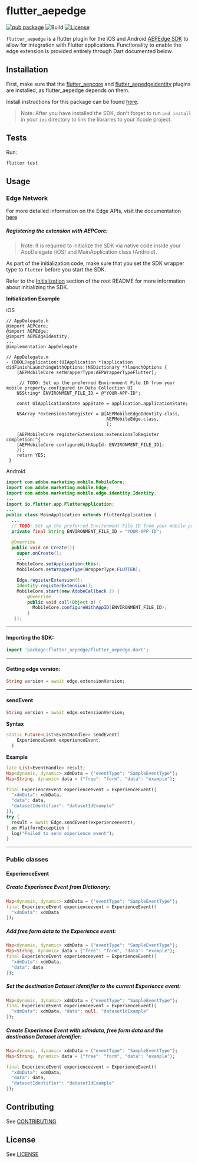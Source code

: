 # flutter_aepedge

[![pub package](https://img.shields.io/pub/v/flutter_aepedge.svg)](https://pub.dartlang.org/packages/flutter_aepedge) ![Build](https://github.com/adobe/aepsdk_flutter/workflows/Dart%20Unit%20Tests%20+%20Android%20Build%20+%20iOS%20Build/badge.svg) [![License](https://img.shields.io/badge/License-Apache%202.0-blue.svg)](https://opensource.org/licenses/Apache-2.0)

`flutter_aepedge` is a flutter plugin for the iOS and Android [AEPEdge SDK](https://aep-sdks.gitbook.io/docs/using-mobile-extensions/adobe-experience-platform-edge) to allow for integration with Flutter applications. Functionality to enable the edge extension is provided entirely through Dart documented below.

## Installation

First, make sure that the [flutter_aepcore](https://github.com/adobe/aepsdk_flutter/blob/main/plugins/flutter_aepcore/README.md) and [flutter_aepedgeidentity](https://github.com/adobe/aepsdk_flutter/blob/main/plugins/flutter_aeedgeidentity/README.md) plugins are installed, as flutter_aepedge depends on them. 

Install instructions for this package can be found [here](https://pub.dev/packages/flutter_aepedge/install).

> Note: After you have installed the SDK, don't forget to run `pod install` in your `ios` directory to link the libraries to your Xcode project.

## Tests

Run:

```bash
flutter test
```

## Usage
### Edge Network

For more detailed information on the Edge APIs, visit the documentation [here](https://aep-sdks.gitbook.io/docs/using-mobile-extensions/adobe-experience-platform-edge)

##### Registering the extension with AEPCore:

 > Note: It is required to initialize the SDK via native code inside your AppDelegate (iOS) and MainApplication class (Android).

As part of the initialization code, make sure that you set the SDK wrapper type to `Flutter` before you start the SDK.

Refer to the [Initialization](https://github.com/adobe/aepsdk_flutter#initializing) section of the root README for more information about initializing the SDK.

**Initialization Example**

iOS
```objc
// AppDelegate.h
@import AEPCore;
@import AEPEdge;
@import AEPEdgeIdentity;
...
@implementation AppDelegate

// AppDelegate.m
- (BOOL)application:(UIApplication *)application didFinishLaunchingWithOptions:(NSDictionary *)launchOptions {
    [AEPMobileCore setWrapperType:AEPWrapperTypeFlutter];

     // TODO: Set up the preferred Environment File ID from your mobile property configured in Data Collection UI
    NSString* ENVIRONMENT_FILE_ID = @"YOUR-APP-ID";
    
    const UIApplicationState appState = application.applicationState;

    NSArray *extensionsToRegister = @[AEPMobileEdgeIdentity.class, 
                                      AEPMobileEdge.class,                                              
                                      ];

    [AEPMobileCore registerExtensions:extensionsToRegister completion:^{
    [AEPMobileCore configureWithAppId: ENVIRONMENT_FILE_ID];
    }];
    return YES;   
 } 
```

Android
```java
import com.adobe.marketing.mobile.MobileCore;
import com.adobe.marketing.mobile.Edge;
import com.adobe.marketing.mobile.edge.identity.Identity;  
...
import io.flutter.app.FlutterApplication;
...
public class MainApplication extends FlutterApplication {
  ...
  // TODO: Set up the preferred Environment File ID from your mobile property configured in Data Collection UI
  private final String ENVIRONMENT_FILE_ID = "YOUR-APP-ID";

  @Override
  public void on Create(){
    super.onCreate();
    ...
    MobileCore.setApplication(this);
    MobileCore.setWrapperType(WrapperType.FLUTTER);

    Edge.registerExtension();
    Identity.registerExtension();
    MobileCore.start(new AdobeCallback () {
        @Override
        public void call(Object o) {
          MobileCore.configureWithAppID(ENVIRONMENT_FILE_ID);
        }
   });
```
------
#### Importing the SDK:
```dart
import 'package:flutter_aepedge/flutter_aepedge.dart';
```
------
#### Getting edge version:
 ```dart
String version = await edge.extensionVersion;
 ```
------
#### sendEvent
 ```dart
String version = await edge.extensionVersion;
 ```
**Syntax**
```dart
static Future<List<EventHandle>> sendEvent(
    ExperienceEvent experienceEvent,
  )
```

**Example**
```dart
late List<EventHandle> result;
Map<dynamic, dynamic> xdmData = {"eventType": "SampleEventType"};
Map<String, dynamic> data = {"free": "form", "data": "example"};

final ExperienceEvent experienceevent = ExperienceEvent({
  "xdmData": xdmData,
  "data": data,
  "datasetIdentifier": "datasetIdExample"
});
try {
  result = await Edge.sendEvent(experienceevent);
} on PlatformException {
  log("Failed to send experience event");
}
```
------
### Public classes
#### ExperienceEvent

##### Create Experience Event from Dictionary:

```dart
Map<dynamic, dynamic> xdmData = {"eventType": "SampleEventType"};
final ExperienceEvent experienceevent = ExperienceEvent({
  "xdmData": xdmData
});
```

##### Add free form data to the Experience event:

```dart
Map<dynamic, dynamic> xdmData = {"eventType": "SampleEventType"};
Map<String, dynamic> data = {"free": "form", "data": "example"};
final ExperienceEvent experienceevent = ExperienceEvent({
  "xdmData": xdmData,
  "data": data
});
```

##### Set the destination Dataset identifier to the current Experience event:

```dart
Map<dynamic, dynamic> xdmData = {"eventType": "SampleEventType"};
final ExperienceEvent experienceevent = ExperienceEvent({
  "xdmData": xdmData, "data": null, "datasetIdExample"
});
```

##### Create Experience Event with xdmdata, free form data and the destination Dataset identifier:

```dart
Map<dynamic, dynamic> xdmData = {"eventType": "SampleEventType"};
Map<String, dynamic> data = {"free": "form", "data": "example"};

final ExperienceEvent experienceevent = ExperienceEvent({
  "xdmData": xdmData,
  "data": data,
  "datasetIdentifier": "datasetIdExample"
});
```

## Contributing
See [CONTRIBUTING](https://github.com/adobe/aepsdk_flutter/blob/main/CONTRIBUTING.md)

## License
See [LICENSE](https://github.com/adobe/aepsdk_flutter/blob/main/LICENSE)
